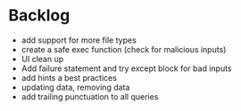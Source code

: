 # Backlog

- add support for more file types
- create a safe exec function (check for malicious inputs)
- UI clean up
- Add failure statement and try except block for bad inputs
- add hints a best practices
- updating data, removing data
- add trailing punctuation to all queries
